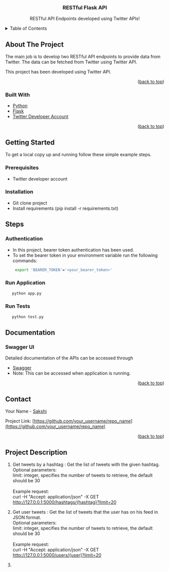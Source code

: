 <div id="top"></div>

  <h3 align="center">RESTful Flask API</h3>

  <p align="center">
    RESTful API Endpoints developed using Twitter APIs!
  </p>
</div>



<!-- TABLE OF CONTENTS -->
<details>
  <summary>Table of Contents</summary>
  <ol>
    <li>
      <a href="#about-the-project">About The Project</a>
      <ul>
        <li><a href="#built-with">Built With</a></li>
      </ul>
    </li>
    <li>
      <a href="#getting-started">Getting Started</a>
      <ul>
        <li><a href="#prerequisites">Prerequisites</a></li>
        <li><a href="#installation">Installation</a></li>
      </ul>
    </li>
    <li>
      <a href="#steps">Steps</a>
      <ul>
        <li><a href="#authentication">Authentication</a></li>
        <li><a href="#run-application">Run Application</a></li>
        <li><a href="#run-tests">Run Tests</a></li>
        <li><a href="#documentation">Documentation</a></li>
      </ul>
    </li>
    <li><a href="#contact">Contact</a></li>
    <li><a href="#project-description">Description</a></li>
  </ol>
</details>



<!-- ABOUT THE PROJECT -->
## About The Project


The main job is to develop two RESTful API endpoints to provide data from Twitter. 
The data can be fetched from Twitter using Twitter API.

This project has been developed using Twitter API.


<p align="right">(<a href="#top">back to top</a>)</p>



### Built With


* [Python](https://www.python.org/)
* [Flask](https://flask.palletsprojects.com/en/2.0.x/)
* [Twitter Developer Account](https://developer.twitter.com/en/apply-for-access)

<p align="right">(<a href="#top">back to top</a>)</p>



<!-- GETTING STARTED -->
## Getting Started

To get a local copy up and running follow these simple example steps.

### Prerequisites

* Twitter developer account 


### Installation

* Git clone project
* Install requirements (pip install -r requirements.txt)

## Steps


### Authentication

* In this project, bearer token authentication has been used.
* To set the bearer token in your environment variable run the following commands:
  ```sh
   export 'BEARER_TOKEN'='<your_bearer_token>'
   ```
  
### Run Application

```sh
   python app.py
   ```

### Run Tests

```sh
   python test.py
   ```
   
## Documentation

### Swagger UI

Detailed documentation of the APIs can be accessed through 

* [Swagger](http://127.0.0.1:5000/swagger/)
* Note: This can be accessed when application is running.


<p align="right">(<a href="#top">back to top</a>)</p>



<!-- CONTACT -->
## Contact

Your Name - [Sakshi](https://www.linkedin.com/in/sakshi-gupta-0aa978140/)

Project Link: [https://github.com/your_username/repo_name](https://github.com/your_username/repo_name)

<p align="right">(<a href="#top">back to top</a>)</p>

<!-- Project Description -->
## Project Description

1. Get tweets by a hashtag : Get the list of tweets with the given hashtag.</br> 
Optional parameters:</br>
limit: integer, specifies the number of tweets to retrieve, the default should be 30</br></br>
Example request:</br>
curl -H "Accept: application/json" -X GET http://127.0.0.1:5000/hashtags/{hashtag}?limit=20 


2. Get user tweets : Get the list of tweets that the user has on his feed in JSON format.</br>
Optional parameters:</br> 
limit: integer, specifies the number of tweets to retrieve, the default should be 30 </br></br>
Example request:</br>
curl -H "Accept: application/json" -X GET http://127.0.0.1:5000/users/{user}?limit=20 
3. 